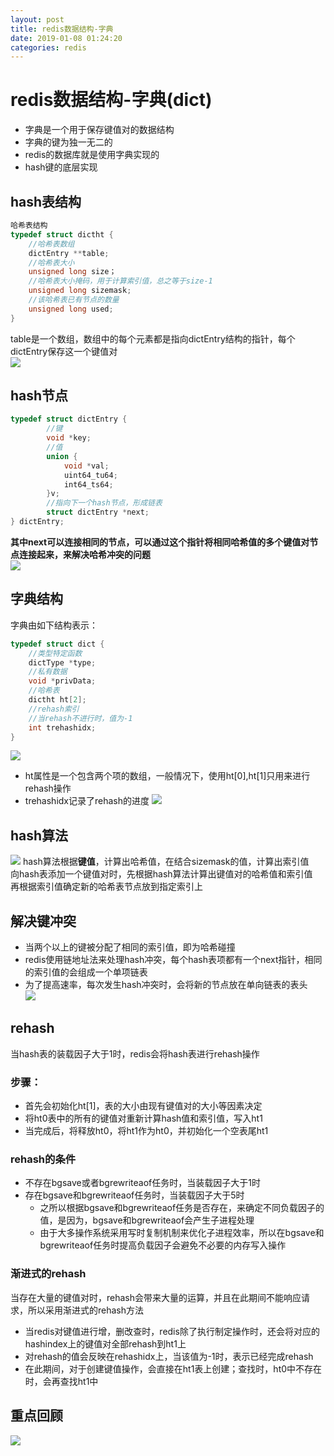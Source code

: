 ```yaml
--- 
layout: post 
title: redis数据结构-字典 
date: 2019-01-08 01:24:20 
categories: redis 
---
```

# redis数据结构-字典(dict)
- 字典是一个用于保存键值对的数据结构
- 字典的键为独一无二的
- redis的数据库就是使用字典实现的
- hash键的底层实现
## hash表结构
```c
哈希表结构
typedef struct dictht {
    //哈希表数组
    dictEntry **table;
    //哈希表大小
    unsigned long size；
    //哈希表大小掩码，用于计算索引值，总之等于size-1
    unsigned long sizemask;
    //该哈希表已有节点的数量
    unsigned long used;
}
```
table是一个数组，数组中的每个元素都是指向dictEntry结构的指针，每个dictEntry保存这一个键值对    
![](/images/20181115172104868_1544804852.png)

## hash节点
```c
typedef struct dictEntry {
        //键
        void *key;
        //值
        union {
            void *val;
            uint64_tu64;
            int64_ts64;
        }v;
        //指向下一个hash节点，形成链表
        struct dictEntry *next;
} dictEntry;
```
**其中next可以连接相同的节点，可以通过这个指针将相同哈希值的多个键值对节点连接起来，来解决哈希冲突的问题**    
![](/images/20181115172834333_457855334.png)

## 字典结构
字典由如下结构表示：    
```c
typedef struct dict {
    //类型特定函数
    dictType *type;
    //私有数据
    void *privData;
    //哈希表
    dictht ht[2];
    //rehash索引
    //当rehash不进行时，值为-1
    int trehashidx;
}
```
![](/images/20181115173314833_740691337.png)

- ht属性是一个包含两个项的数组，一般情况下，使用ht[0],ht[1]只用来进行rehash操作
- trehashidx记录了rehash的进度
![](/images/20181115173716041_1984082947.png)

## hash算法
![](/images/20181116211409933_732195149.png)
hash算法根据**键值**，计算出哈希值，在结合sizemask的值，计算出索引值    
向hash表添加一个键值对时，先根据hash算法计算出键值对的哈希值和索引值    
再根据索引值确定新的哈希表节点放到指定索引上

## 解决键冲突
- 当两个以上的键被分配了相同的索引值，即为哈希碰撞
- redis使用链地址法来处理hash冲突，每个hash表项都有一个next指针，相同的索引值的会组成一个单项链表    
- 为了提高速率，每次发生hash冲突时，会将新的节点放在单向链表的表头    
 ![](/images/20181116211119221_356019613.png)

## rehash
当hash表的装载因子大于1时，redis会将hash表进行rehash操作
### 步骤：
- 首先会初始化ht[1]，表的大小由现有键值对的大小等因素决定
- 将ht0表中的所有的键值对重新计算hash值和索引值，写入ht1
- 当完成后，将释放ht0，将ht1作为ht0，并初始化一个空表尾ht1

### rehash的条件
- 不存在bgsave或者bgrewriteaof任务时，当装载因子大于1时
- 存在bgsave和bgrewriteaof任务时，当装载因子大于5时
    - 之所以根据bgsave和bgrewriteaof任务是否存在，来确定不同负载因子的值，是因为，bgsave和bgrewriteaof会产生子进程处理    
    - 由于大多操作系统采用写时复制机制来优化子进程效率，所以在bgsave和bgrewriteaof任务时提高负载因子会避免不必要的内存写入操作

### 渐进式的rehash
当存在大量的键值对时，rehash会带来大量的运算，并且在此期间不能响应请求，所以采用渐进式的rehash方法
- 当redis对键值进行增，删改查时，redis除了执行制定操作时，还会将对应的hashindex上的键值对全部rehash到ht1上
- 对rehash的值会反映在rehashidx上，当该值为-1时，表示已经完成rehash
- 在此期间，对于创建键值操作，会直接在ht1表上创建；查找时，ht0中不存在时，会再查找ht1中

## 重点回顾
![](/images/20181116214218903_922571933.png)
